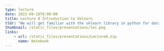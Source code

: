 ```yaml
---
type: lecture
date: 2022-09-16T8:00:00
title: Lecture 8 Introduction to Sklearn
tldr: "We will get familiar with the sklearn library in python for data mining"
thumbnail: /static_files/presentations/lec.png
links: 
    - url: /static_files/presentations/Lecture8.zip
      name: Notebook
---
```

